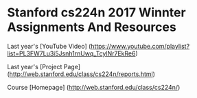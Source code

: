 # Stanford cs224n 2017 Winnter Assignments And Resources

Last year's [YouTube Video] (https://www.youtube.com/playlist?list=PL3FW7Lu3i5Jsnh1rnUwq_TcylNr7EkRe6)

Last year's [Project Page] (http://web.stanford.edu/class/cs224n/reports.html)

Course [Homepage] (http://web.stanford.edu/class/cs224n/)
